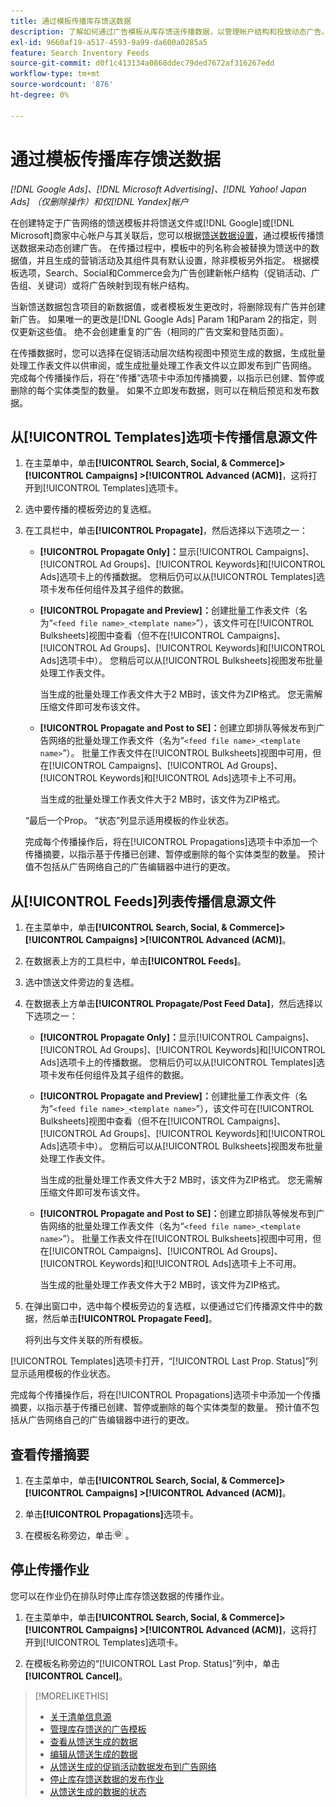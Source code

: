 ```yaml
---
title: 通过模板传播库存馈送数据
description: 了解如何通过广告模板从库存馈送传播数据，以管理帐户结构和投放动态广告。
exl-id: 9660af19-a517-4593-9a99-da600a0285a5
feature: Search Inventory Feeds
source-git-commit: d0f1c413134a0868ddec79ded7672af316267edd
workflow-type: tm+mt
source-wordcount: '876'
ht-degree: 0%

---
```


# 通过模板传播库存馈送数据

*[!DNL Google Ads]、[!DNL Microsoft Advertising]、[!DNL Yahoo! Japan Ads] （仅删除操作）和仅[!DNL Yandex]帐户*

在创建特定于广告网络的馈送模板并将馈送文件或[!DNL Google]或[!DNL Microsoft]商家中心帐户与其关联后，您可以根据[馈送数据设置](feed-settings-manage.md)，通过模板传播馈送数据来动态创建广告。 在传播过程中，模板中的列名称会被替换为馈送中的数据值，并且生成的营销活动及其组件具有默认设置，除非模板另外指定。 根据模板选项，Search、Social和Commerce会为广告创建新帐户结构（促销活动、广告组、关键词）或将广告映射到现有帐户结构。

当新馈送数据包含项目的新数据值，或者模板发生更改时，将删除现有广告并创建新广告。 如果唯一的更改是[!DNL Google Ads] Param 1和Param 2的指定，则仅更新这些值。 绝不会创建重复的广告（相同的广告文案和登陆页面）。

在传播数据时，您可以选择在促销活动层次结构视图中预览生成的数据，生成批量处理工作表文件以供审阅，或生成批量处理工作表文件以立即发布到广告网络。 完成每个传播操作后，将在“传播”选项卡中添加传播摘要，以指示已创建、暂停或删除的每个实体类型的数量。 如果不立即发布数据，则可以在稍后预览和发布数据。

## 从[!UICONTROL Templates]选项卡传播信息源文件

1. 在主菜单中，单击&#x200B;**[!UICONTROL Search, Social, & Commerce]> [!UICONTROL Campaigns] >[!UICONTROL Advanced (ACM)]**，这将打开到[!UICONTROL Templates]选项卡。

1. 选中要传播的模板旁边的复选框。

1. 在工具栏中，单击&#x200B;**[!UICONTROL Propagate]**，然后选择以下选项之一：

   * **[!UICONTROL Propagate Only]：**&#x200B;显示[!UICONTROL Campaigns]、[!UICONTROL Ad Groups]、[!UICONTROL Keywords]和[!UICONTROL Ads]选项卡上的传播数据。 您稍后仍可以从[!UICONTROL Templates]选项卡发布任何组件及其子组件的数据。

   * **[!UICONTROL Propagate and Preview]：**&#x200B;创建批量工作表文件（名为“`<feed file name>_<template name>`”），该文件可在[!UICONTROL Bulksheets]视图中查看（但不在[!UICONTROL Campaigns]、[!UICONTROL Ad Groups]、[!UICONTROL Keywords]和[!UICONTROL Ads]选项卡中）。 您稍后可以从[!UICONTROL Bulksheets]视图发布批量处理工作表文件。

     当生成的批量处理工作表文件大于2 MB时，该文件为ZIP格式。 您无需解压缩文件即可发布该文件。

   * **[!UICONTROL Propagate and Post to SE]：**&#x200B;创建立即排队等候发布到广告网络的批量处理工作表文件（名为“`<feed file name>_<template name>`”）。 批量工作表文件在[!UICONTROL Bulksheets]视图中可用，但在[!UICONTROL Campaigns]、[!UICONTROL Ad Groups]、[!UICONTROL Keywords]和[!UICONTROL Ads]选项卡上不可用。

     当生成的批量处理工作表文件大于2 MB时，该文件为ZIP格式。

   “最后一个Prop。 “状态”列显示适用模板的作业状态。

   完成每个传播操作后，将在[!UICONTROL Propagations]选项卡中添加一个传播摘要，以指示基于传播已创建、暂停或删除的每个实体类型的数量。 预计值不包括从广告网络自己的广告编辑器中进行的更改。

## 从[!UICONTROL Feeds]列表传播信息源文件

1. 在主菜单中，单击&#x200B;**[!UICONTROL Search, Social, & Commerce]> [!UICONTROL Campaigns] >[!UICONTROL Advanced (ACM)]**。

1. 在数据表上方的工具栏中，单击&#x200B;**[!UICONTROL Feeds]**。

1. 选中馈送文件旁边的复选框。

1. 在数据表上方单击&#x200B;**[!UICONTROL Propagate/Post Feed Data]**，然后选择以下选项之一：

   * **[!UICONTROL Propagate Only]：**&#x200B;显示[!UICONTROL Campaigns]、[!UICONTROL Ad Groups]、[!UICONTROL Keywords]和[!UICONTROL Ads]选项卡上的传播数据。 您稍后仍可以从[!UICONTROL Templates]选项卡发布任何组件及其子组件的数据。

   * **[!UICONTROL Propagate and Preview]：**&#x200B;创建批量工作表文件（名为“`<feed file name>_<template name>`”），该文件可在[!UICONTROL Bulksheets]视图中查看（但不在[!UICONTROL Campaigns]、[!UICONTROL Ad Groups]、[!UICONTROL Keywords]和[!UICONTROL Ads]选项卡中）。 您稍后可以从[!UICONTROL Bulksheets]视图发布批量处理工作表文件。

     当生成的批量处理工作表文件大于2 MB时，该文件为ZIP格式。 您无需解压缩文件即可发布该文件。

   * **[!UICONTROL Propagate and Post to SE]：**&#x200B;创建立即排队等候发布到广告网络的批量处理工作表文件（名为“`<feed file name>_<template name>`”）。 批量工作表文件在[!UICONTROL Bulksheets]视图中可用，但在[!UICONTROL Campaigns]、[!UICONTROL Ad Groups]、[!UICONTROL Keywords]和[!UICONTROL Ads]选项卡上不可用。

     当生成的批量处理工作表文件大于2 MB时，该文件为ZIP格式。

1. 在弹出窗口中，选中每个模板旁边的复选框，以便通过它们传播源文件中的数据，然后单击&#x200B;**[!UICONTROL Propagate Feed]**。

   将列出与文件关联的所有模板。

[!UICONTROL Templates]选项卡打开，“[!UICONTROL Last Prop. Status]”列显示适用模板的作业状态。

完成每个传播操作后，将在[!UICONTROL Propagations]选项卡中添加一个传播摘要，以指示基于传播已创建、暂停或删除的每个实体类型的数量。 预计值不包括从广告网络自己的广告编辑器中进行的更改。

## 查看传播摘要

1. 在主菜单中，单击&#x200B;**[!UICONTROL Search, Social, & Commerce]> [!UICONTROL Campaigns] >[!UICONTROL Advanced (ACM)]**。

1. 单击&#x200B;**[!UICONTROL Propagations]**&#x200B;选项卡。

1. 在模板名称旁边，单击![查看/编辑设置图标](/help/search-social-commerce/assets/settings.png "查看/编辑设置图标") 。

## 停止传播作业

您可以在作业仍在排队时停止库存馈送数据的传播作业。

1. 在主菜单中，单击&#x200B;**[!UICONTROL Search, Social, & Commerce]> [!UICONTROL Campaigns] >[!UICONTROL Advanced (ACM)]**，这将打开到[!UICONTROL Templates]选项卡。

1. 在模板名称旁边的“[!UICONTROL Last Prop. Status]”列中，单击&#x200B;**[!UICONTROL Cancel]**。

>[!MORELIKETHIS]
>
>* [关于清单信息源](inventory-feeds-about.md)
>* [管理库存馈送的广告模板](/help/search-social-commerce/campaign-management/inventory-feeds/ad-templates/ad-template-manage.md)
>* [查看从馈送生成的数据](propagated-data-view.md)
>* [编辑从馈送生成的数据](propagated-data-edit.md)
>* [从馈送生成的促销活动数据发布到广告网络](propagated-data-post.md)
>* [停止库存馈送数据的发布作业](stop-job.md)
>* [从馈送生成的数据的状态](propagated-data-status.md)
